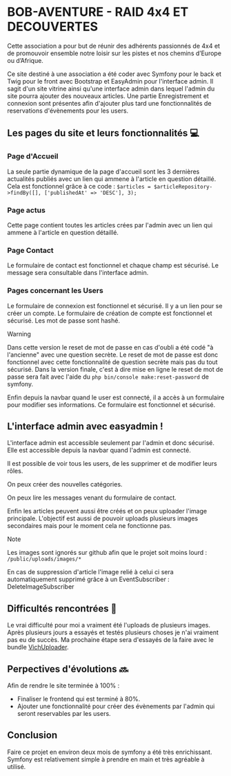 # BOB-AVENTURE - RAID 4x4 ET DECOUVERTES
Cette association a pour but de réunir des adhérents passionnés de 4x4 et de promouvoir ensemble notre loisir sur les pistes et nos chemins d’Europe ou d’Afrique.

Ce site destiné à une association a été coder avec Symfony pour le back et Twig pour le front avec Bootstrap et EasyAdmin pour l'interface admin.
Il sagit d'un site vitrine ainsi qu'une interface admin dans lequel l'admin du site pourra ajouter des nouveaux articles.
Une partie Enregistrement et connexion sont présentes afin d'ajouter plus tard une fonctionnalités de reservations d'évènements pour les users.


## Les pages du site et leurs fonctionnalités 💻

### Page d'Accueil
La seule partie dynamique de la page d'accueil sont les 3 dernières actualités publiés avec un lien qui ammene à l'article en question détaillé.
Cela est fonctionnel grâce à ce code :
```$articles = $articleRepository->findBy([], ['publishedAt' => 'DESC'], 3);```

### Page actus
Cette page contient toutes les articles crées par l'admin avec un lien qui ammene à l'article en question détaillé.

### Page Contact
Le formulaire de contact est fonctionnel et chaque champ est sécurisé.
Le message sera consultable dans l'interface admin.

### Pages concernant les Users
Le formulaire de connexion est fonctionnel et sécurisé. Il y a un lien pour se créer un compte.
Le formulaire de création de compte est fonctionnel et sécurisé. Les mot de passe sont hashé.
> [!WARNING]
> Dans cette version le reset de mot de passe en cas d'oubli a été codé "à l'ancienne" avec une question secrète.
> Le reset de mot de passe est donc fonctionnel avec cette fonctionnalité de question secrète mais pas du tout sécurisé.
> Dans la version finale, c'est à dire mise en ligne le reset de mot de passe sera fait avec l'aide du ```php bin/console make:reset-password``` de symfony.

Enfin depuis la navbar quand le user est connecté, il a accès à un formulaire pour modifier ses informations.
Ce formulaire est fonctionnel et sécurisé.


## L'interface admin avec easyadmin !
L'interface admin est accessible seulement par l'admin et donc sécurisé.
Elle est accessible depuis la navbar quand l'admin est connecté.

Il est possible de voir tous les users, de les supprimer et de modifier leurs rôles.

On peux créer des nouvelles catégories.

On peux lire les messages venant du formulaire de contact.

Enfin les articles peuvent aussi être créés et on peux uploader l'image principale.
L'objectif est aussi de pouvoir uploads plusieurs images secondaires mais pour le moment cela ne fonctionne pas.
> [!NOTE]
> Les images sont ignorés sur github afin que le projet soit moins lourd : ```/public/uploads/images/*```

En cas de suppression d'article l'image relié à celui ci sera automatiquement supprimé grâce à un EventSubscriber : DeleteImageSubscriber


## Difficultés rencontrées 🔨
Le vrai difficulté pour moi a vraiment été l'uploads de plusieurs images.
Après plusieurs jours a essayés et testés plusieurs choses je n'ai vraiment pas eu de succès.
Ma prochaine étape sera d'essayés de la faire avec le bundle [VichUploader](https://docs.framasoft.org/fr/grav/).

## Perpectives d'évolutions 🔜
Afin de rendre le site terminée à 100% :
* Finaliser le frontend qui est terminé à 80%.
* Ajouter une fonctionnalité pour créer des évènements par l'admin qui seront reservables par les users.

## Conclusion
Faire ce projet en environ deux mois de symfony a été très enrichissant. 
Symfony est relativement simple à prendre en main et très agréable à utilisé.